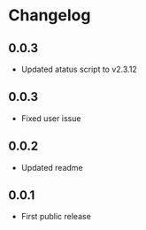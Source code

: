 Changelog
=========

0.0.3
-----
-  Updated atatus script to v2.3.12

0.0.3
-----
-  Fixed user issue

0.0.2
-----
-  Updated readme

0.0.1
-----
-  First public release